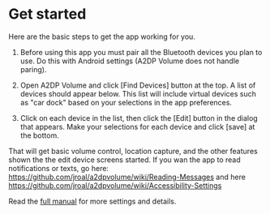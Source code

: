# Get started

Here are the basic steps to get the app working for you.

1. Before using this app you must pair all the Bluetooth devices you plan to use.  Do this with Android settings (A2DP Volume does not handle paring).

2. Open A2DP Volume and click [Find Devices] button at the top.  A list of devices should appear below.  This list will include virtual devices such as "car dock" based on your selections in the app preferences.

3. Click on each device in the list, then click the [Edit] button in the dialog that appears. Make your selections for each device and click [save] at the bottom.  

That will get basic volume control, location capture, and the other features shown the the edit device screens started.  If you wan the app to read notifications or texts, go here: https://github.com/jroal/a2dpvolume/wiki/Reading-Messages and here https://github.com/jroal/a2dpvolume/wiki/Accessibility-Settings

Read the [full manual](https://github.com/jroal/a2dpvolume/wiki/Manual) for more settings and details.